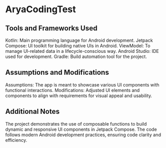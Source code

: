 # AryaCodingTest

## Tools and Frameworks Used
Kotlin: Main programming language for Android development.
Jetpack Compose: UI toolkit for building native UIs in Android.
ViewModel: To manage UI-related data in a lifecycle-conscious way.
Android Studio: IDE used for development.
Gradle: Build automation tool for the project.


## Assumptions and Modifications
Assumptions: The app is meant to showcase various UI components with functional interactions.
Modifications: Adjusted UI elements and components to align with requirements for visual appeal and usability.

## Additional Notes
The project demonstrates the use of composable functions to build dynamic and responsive UI components in Jetpack Compose.
The code follows modern Android development practices, ensuring code clarity and efficiency.
